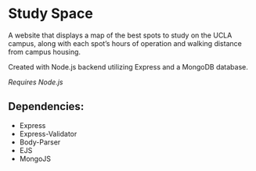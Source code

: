 # Study Space
A website that displays a map of the best spots to study on the UCLA campus, along with each spot’s hours of operation and walking distance from campus housing.

Created with Node.js backend utilizing Express and a MongoDB database.

*Requires Node.js*

## Dependencies:
* Express
* Express-Validator
* Body-Parser
* EJS
* MongoJS


